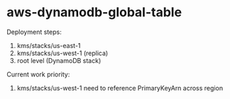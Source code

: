 # aws-dynamodb-global-table

Deployment steps:
1. kms/stacks/us-east-1
2. kms/stacks/us-west-1 (replica)
3. root level (DynamoDB stack)

Current work priority:
1. kms/stacks/us-west-1 need to reference PrimaryKeyArn across region